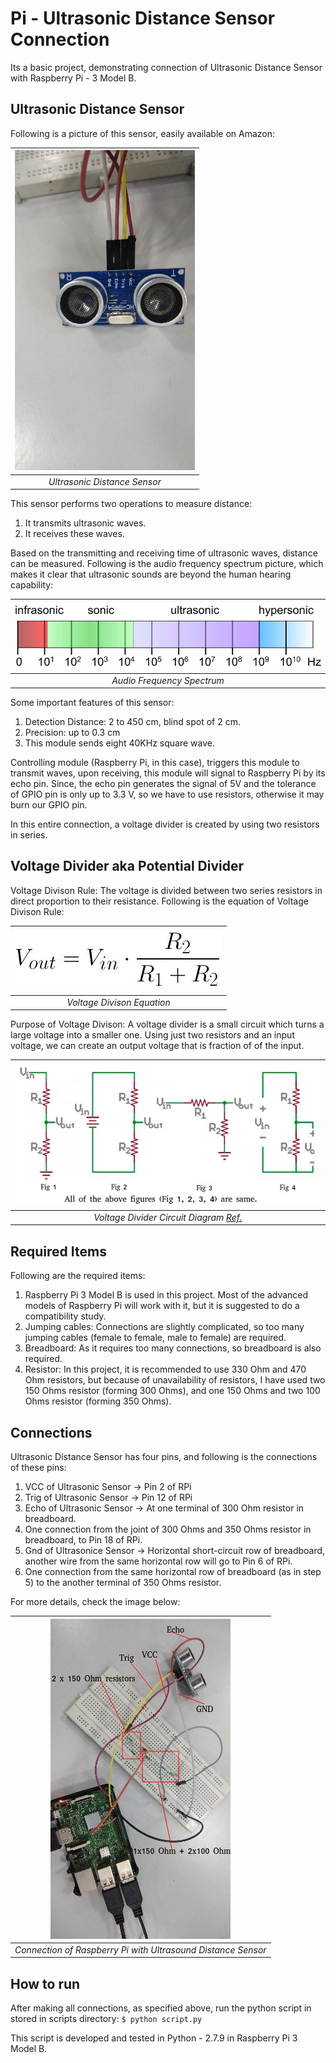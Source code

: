 # Pi - Ultrasonic Distance Sensor Connection
Its a basic project, demonstrating connection of Ultrasonic Distance Sensor with Raspberry Pi - 3 Model B.

## Ultrasonic Distance Sensor
Following is a picture of this sensor, easily available on Amazon:

|![UltrasonicDistanceSensor](https://github.com/sansinghsanjay/UltrasonicDistanceSensor_RPi_Connection/blob/master/images/ultrasonic_distance_sensor.jpg) |
|:--:|
| *Ultrasonic Distance Sensor* |


This sensor performs two operations to measure distance:
1. It transmits ultrasonic waves.
2. It receives these waves. 

Based on the transmitting and receiving time of ultrasonic waves, distance can be measured. Following is the audio frequency spectrum picture, which makes it clear that ultrasonic sounds are beyond the human hearing capability:

|![AudioFrequencySpectrum](https://github.com/sansinghsanjay/UltrasonicDistanceSensor_RPi_Connection/blob/master/images/AudioFrequencySpectrum.gif)|
|:--:|
| *Audio Frequency Spectrum* |

Some important features of this sensor:
1. Detection Distance: 2 to 450 cm, blind spot of 2 cm.
2. Precision: up to 0.3 cm
3. This module sends eight 40KHz square wave.

Controlling module (Raspberry Pi, in this case), triggers this module to transmit waves, upon receiving, this module will signal to Raspberry Pi by its echo pin. Since, the echo pin generates the signal of 5V and the tolerance of GPIO pin is only up to 3.3 V, so we have to use resistors, otherwise it may burn our GPIO pin.

In this entire connection, a voltage divider is created by using two resistors in series.

## Voltage Divider aka Potential Divider
Voltage Divison Rule: The voltage is divided between two series resistors in direct proportion to their resistance.
Following is the equation of Voltage Divison Rule:

|![VoltageDivisonEquation](https://github.com/sansinghsanjay/UltrasonicDistanceSensor_RPi_Connection/blob/master/images/voltage_divider_equation.jpg)|
|:--:|
| *Voltage Divison Equation* |

Purpose of Voltage Divison: A voltage divider is a small circuit which turns a large voltage into a smaller one. Using just two resistors and an input voltage, we can create an output voltage that is fraction of of the input.

|![VoltageDivisonCircuitDiagram](https://github.com/sansinghsanjay/UltrasonicDistanceSensor_RPi_Connection/blob/master/images/voltage_divider_circuit.jpg)|
|:--:|
| *Voltage Divider Circuit Diagram [Ref.](https://learn.sparkfun.com/tutorials/voltage-dividers/all)*|

## Required Items
Following are the required items:
1. Raspberry Pi 3 Model B is used in this project. Most of the advanced models of Raspberry Pi will work with it, but it is suggested to do a compatibility study.
2. Jumping cables: Connections are slightly complicated, so too many jumping cables (female to female, male to female) are required.
3. Breadboard: As it requires too many connections, so breadboard is also required.
4. Resistor: In this project, it is recommended to use 330 Ohm and 470 Ohm resistors, but because of unavailability of resistors, I have used two 150 Ohms resistor (forming 300 Ohms), and one 150 Ohms and two 100 Ohms resistor (forming 350 Ohms).

## Connections
Ultrasonic Distance Sensor has four pins, and following is the connections of these pins:
1. VCC of Ultrasonic Sensor -> Pin 2 of RPi
2. Trig of Ultrasonic Sensor -> Pin 12 of RPi
3. Echo of Ultrasonic Sensor -> At one terminal of 300 Ohm resistor in breadboard.
4. One connection from the joint of 300 Ohms and 350 Ohms resistor in breadboard, to Pin 18 of RPi.
5. Gnd of Ultrasonice Sensor -> Horizontal short-circuit row of breadboard, another wire from the same horizontal row will go to Pin 6 of RPi.
6. One connection from the same horizontal row of breadboard (as in step 5) to the another terminal of 350 Ohms resistor.

For more details, check the image below:

|![connection_RPi_UltrasonicDistanceSensor](https://github.com/sansinghsanjay/UltrasonicDistanceSensor_RPi_Connection/blob/master/images/connections.jpg) |
|:--:|
| *Connection of Raspberry Pi with Ultrasound Distance Sensor* |

## How to run
After making all connections, as specified above, run the python script in stored in scripts directory:
```$ python script.py```

This script is developed and tested in Python - 2.7.9 in Raspberry Pi 3 Model B.
